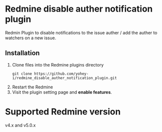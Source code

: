 # Redmine disable auther notification plugin

Redmin Plugin to disable notifications to the issue auther / add the auther to watchers on a new issue.

## Installation

1. Clone files into the Redmine plugins directory
   ```
   git clone https://github.com/yohey-i/redmine_disable_auther_notification_plugin.git
   ```
2. Restart the Redmine
3. Visit the plugin setting page and **enable features**.

# Supported Redmine version

v4.x and v5.0.x
